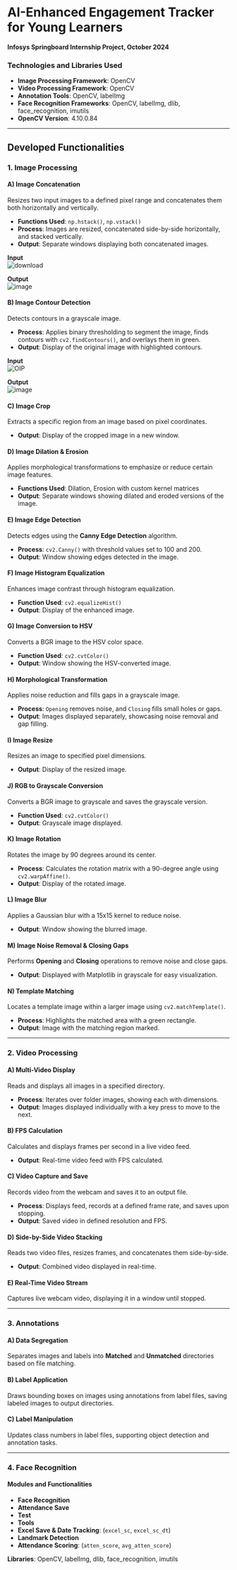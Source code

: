 # **AI-Enhanced Engagement Tracker for Young Learners**  
**Infosys Springboard Internship Project, October 2024**  

### **Technologies and Libraries Used**
- **Image Processing Framework**: OpenCV  
- **Video Processing Framework**: OpenCV  
- **Annotation Tools**: OpenCV, labelImg  
- **Face Recognition Frameworks**: OpenCV, labelImg, dlib, face_recognition, imutils  
- **OpenCV Version**: 4.10.0.84  

---

## **Developed Functionalities**

### **1. Image Processing**

#### **A) Image Concatenation**
Resizes two input images to a defined pixel range and concatenates them both horizontally and vertically.
- **Functions Used**: `np.hstack()`, `np.vstack()`
- **Process**: Images are resized, concatenated side-by-side horizontally, and stacked vertically.
- **Output**: Separate windows displaying both concatenated images.

**Input**  
![download](https://github.com/user-attachments/assets/9877bd95-e226-426c-9395-bc59153199a3)

**Output**  
![image](https://github.com/user-attachments/assets/bb95e7e3-61fa-4c3d-b2ee-8705892ea3bc)

#### **B) Image Contour Detection**
Detects contours in a grayscale image.
- **Process**: Applies binary thresholding to segment the image, finds contours with `cv2.findContours()`, and overlays them in green.
- **Output**: Display of the original image with highlighted contours.

**Input**  
![OIP](https://github.com/user-attachments/assets/4a0c9a80-c161-4199-b332-6d0c3cb5ffcc)

**Output**  
![image](https://github.com/user-attachments/assets/aa14d5c1-5a83-435d-9c22-39fe5de41ef4)

#### **C) Image Crop**
Extracts a specific region from an image based on pixel coordinates.
- **Output**: Display of the cropped image in a new window.

#### **D) Image Dilation & Erosion**
Applies morphological transformations to emphasize or reduce certain image features.
- **Functions Used**: Dilation, Erosion with custom kernel matrices
- **Output**: Separate windows showing dilated and eroded versions of the image.

#### **E) Image Edge Detection**
Detects edges using the **Canny Edge Detection** algorithm.
- **Process**: `cv2.Canny()` with threshold values set to 100 and 200.
- **Output**: Window showing edges detected in the image.

#### **F) Image Histogram Equalization**
Enhances image contrast through histogram equalization.
- **Function Used**: `cv2.equalizeHist()`
- **Output**: Display of the enhanced image.

#### **G) Image Conversion to HSV**
Converts a BGR image to the HSV color space.
- **Function Used**: `cv2.cvtColor()`
- **Output**: Window showing the HSV-converted image.

#### **H) Morphological Transformation**
Applies noise reduction and fills gaps in a grayscale image.
- **Process**: `Opening` removes noise, and `Closing` fills small holes or gaps.
- **Output**: Images displayed separately, showcasing noise removal and gap filling.

#### **I) Image Resize**
Resizes an image to specified pixel dimensions.
- **Output**: Display of the resized image.

#### **J) RGB to Grayscale Conversion**
Converts a BGR image to grayscale and saves the grayscale version.
- **Function Used**: `cv2.cvtColor()`
- **Output**: Grayscale image displayed.

#### **K) Image Rotation**
Rotates the image by 90 degrees around its center.
- **Process**: Calculates the rotation matrix with a 90-degree angle using `cv2.warpAffine()`.
- **Output**: Display of the rotated image.

#### **L) Image Blur**
Applies a Gaussian blur with a 15x15 kernel to reduce noise.
- **Output**: Window showing the blurred image.

#### **M) Image Noise Removal & Closing Gaps**
Performs **Opening** and **Closing** operations to remove noise and close gaps.
- **Output**: Displayed with Matplotlib in grayscale for easy visualization.

#### **N) Template Matching**
Locates a template image within a larger image using `cv2.matchTemplate()`.
- **Process**: Highlights the matched area with a green rectangle.
- **Output**: Image with the matching region marked.

---

### **2. Video Processing**

#### **A) Multi-Video Display**
Reads and displays all images in a specified directory.
- **Process**: Iterates over folder images, showing each with dimensions.
- **Output**: Images displayed individually with a key press to move to the next.

#### **B) FPS Calculation**
Calculates and displays frames per second in a live video feed.
- **Output**: Real-time video feed with FPS calculated.

#### **C) Video Capture and Save**
Records video from the webcam and saves it to an output file.
- **Process**: Displays feed, records at a defined frame rate, and saves upon stopping.
- **Output**: Saved video in defined resolution and FPS.

#### **D) Side-by-Side Video Stacking**
Reads two video files, resizes frames, and concatenates them side-by-side.
- **Output**: Combined video displayed in real-time.

#### **E) Real-Time Video Stream**
Captures live webcam video, displaying it in a window until stopped.

---

### **3. Annotations**

#### **A) Data Segregation**
Separates images and labels into **Matched** and **Unmatched** directories based on file matching.

#### **B) Label Application**
Draws bounding boxes on images using annotations from label files, saving labeled images to output directories.

#### **C) Label Manipulation**
Updates class numbers in label files, supporting object detection and annotation tasks.

---

### **4. Face Recognition**

#### **Modules and Functionalities**
- **Face Recognition**
- **Attendance Save**
- **Test**
- **Tools**
- **Excel Save & Date Tracking**: (`excel_sc`, `excel_sc_dt`)
- **Landmark Detection**
- **Attendance Scoring**: (`atten_score`, `avg_atten_score`)

**Libraries**: OpenCV, labelImg, dlib, face_recognition, imutils
